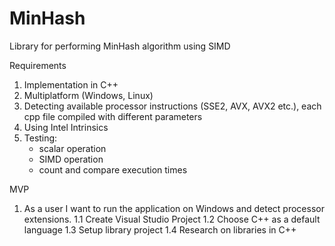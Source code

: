# MinHash
Library for performing MinHash algorithm using SIMD

Requirements
1. Implementation in C++
2. Multiplatform (Windows, Linux)
3. Detecting available processor instructions (SSE2, AVX, AVX2 etc.), each cpp file compiled with different parameters
4. Using Intel Intrinsics
5. Testing:
	- scalar operation
	- SIMD operation
	- count and compare execution times
	
MVP
1. As a user I want to run the application on Windows and detect processor extensions.
	1.1 Create Visual Studio Project
	1.2 Choose C++ as a default language
	1.3 Setup library project 
	1.4 Research on libraries in C++
